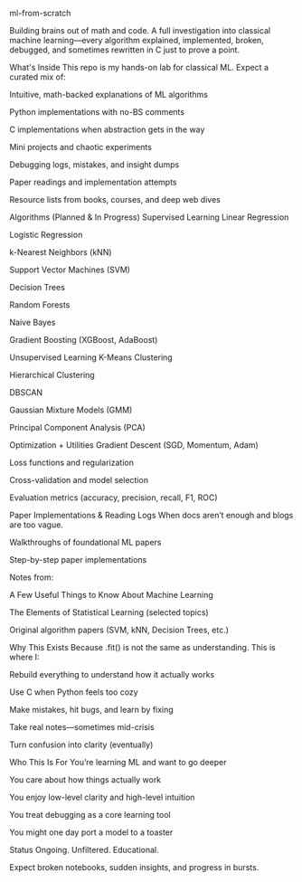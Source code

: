 ml-from-scratch

Building brains out of math and code.
A full investigation into classical machine learning—every algorithm explained, implemented, broken, debugged, and sometimes rewritten in C just to prove a point.

What's Inside
This repo is my hands-on lab for classical ML.
Expect a curated mix of:

Intuitive, math-backed explanations of ML algorithms

Python implementations with no-BS comments

C implementations when abstraction gets in the way

Mini projects and chaotic experiments

Debugging logs, mistakes, and insight dumps

Paper readings and implementation attempts

Resource lists from books, courses, and deep web dives

Algorithms (Planned & In Progress)
Supervised Learning
Linear Regression

Logistic Regression

k-Nearest Neighbors (kNN)

Support Vector Machines (SVM)

Decision Trees

Random Forests

Naive Bayes

Gradient Boosting (XGBoost, AdaBoost)

Unsupervised Learning
K-Means Clustering

Hierarchical Clustering

DBSCAN

Gaussian Mixture Models (GMM)

Principal Component Analysis (PCA)

Optimization + Utilities
Gradient Descent (SGD, Momentum, Adam)

Loss functions and regularization

Cross-validation and model selection

Evaluation metrics (accuracy, precision, recall, F1, ROC)

Paper Implementations & Reading Logs
When docs aren’t enough and blogs are too vague.

Walkthroughs of foundational ML papers

Step-by-step paper implementations

Notes from:

A Few Useful Things to Know About Machine Learning

The Elements of Statistical Learning (selected topics)

Original algorithm papers (SVM, kNN, Decision Trees, etc.)

Why This Exists
Because .fit() is not the same as understanding.
This is where I:

Rebuild everything to understand how it actually works

Use C when Python feels too cozy

Make mistakes, hit bugs, and learn by fixing

Take real notes—sometimes mid-crisis

Turn confusion into clarity (eventually)

Who This Is For
You’re learning ML and want to go deeper

You care about how things actually work

You enjoy low-level clarity and high-level intuition

You treat debugging as a core learning tool

You might one day port a model to a toaster

Status
Ongoing. Unfiltered. Educational.

Expect broken notebooks, sudden insights, and progress in bursts.
